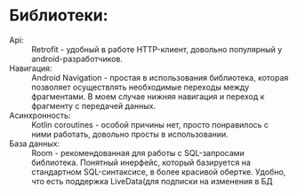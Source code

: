 <h1>Библиотеки:</h1>

<dl>   
    <dt>Api:</dt>
    <dd>Retrofit - удобный в работе HTTP-клиент, довольно популярный у android-разработчиков.</dd>
    <dt>Навигация:</dt>
    <dd>Android Navigation - простая в использования библиотека, которая позволяет осуществлять необходимые переходы между фрагментами. 
    В моем случае нижняя навигация и переход к фрагменту с передачей данных.</dd>
    <dt>Асинхронность:</dt>
    <dd>Kotlin coroutines - особой причины нет, просто понравилось с ними работать, довольно просты в использовании.</dd>
    <dt>База данных:</dt>
    <dd>Room - рекомендованная для работы с SQL-запросами библиотека. 
    Понятный инерфейс, который базируется на стандартном SQL-синтаксисе, в более красивой обертке. 
    Удобно, что есть поддержка LiveData(для подписки на изменения в БД</dd>
</dl>
